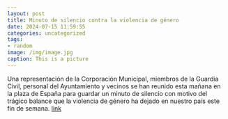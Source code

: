 ```yaml
---
layout: post
title: Minuto de silencio contra la violencia de género
date: 2024-07-15 11:59:55
categories: uncategorized
tags:
- random
image: /img/image.jpg
caption: This is a picture
---
```

Una representación de la Corporación Municipal, miembros de la Guardia Civil, personal del Ayuntamiento y vecinos se han reunido esta mañana en la plaza de España para guardar un minuto de silencio con motivo del trágico balance que la violencia de género ha dejado en nuestro país este fin de semana.  [link](https://www.ayto-villacanada.es/noticias/minuto-de-silencio-contra-la-violencia-de-genero/)
